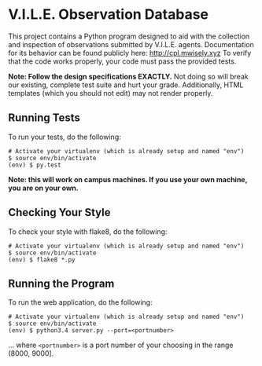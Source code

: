 # V.I.L.E. Observation Database

This project contains a Python program designed to aid with the collection and inspection of observations submitted by V.I.L.E. agents.
Documentation for its behavior can be found publicly here: http://cpl.mwisely.xyz
To verify that the code works properly, your code must pass the provided tests.

**Note: Follow the design specifications EXACTLY.**
Not doing so will break our existing, complete test suite and hurt your grade.
Additionally, HTML templates (which you should not edit) may not render properly.

## Running Tests

To run your tests, do the following:

~~~shell
# Activate your virtualenv (which is already setup and named "env")
$ source env/bin/activate
(env) $ py.test
~~~~

**Note: this will work on campus machines. If you use your own machine, you are on your own.**

## Checking Your Style

To check your style with flake8, do the following:

~~~shell
# Activate your virtualenv (which is already setup and named "env")
$ source env/bin/activate
(env) $ flake8 *.py
~~~~

## Running the Program

To run the web application, do the following:

~~~shell
# Activate your virtualenv (which is already setup and named "env")
$ source env/bin/activate
(env) $ python3.4 server.py --port=<portnumber>
~~~

... where `<portnumber>` is a port number of your choosing in the range (8000, 9000].

[1]: http://docs.python-guide.org/en/latest/dev/virtualenvs/
